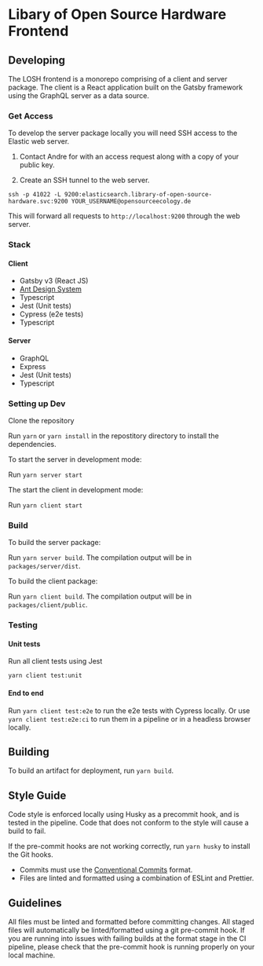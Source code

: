 # Libary of Open Source Hardware Frontend

## Developing

The LOSH frontend is a monorepo comprising of a client and server package. The client is a React application built on the Gatsby framework using the GraphQL server as a data source.

### Get Access

To develop the server package locally you will need SSH access to the Elastic web server. 

1. Contact Andre for with an access request along with a copy of your public key.

2. Create an SSH tunnel to the web server.

`ssh -p 41022 -L 9200:elasticsearch.library-of-open-source-hardware.svc:9200 YOUR_USERNAME@opensourceecology.de`

This will forward all requests to `http://localhost:9200` through the web server.

### Stack

#### Client
- Gatsby v3 (React JS)
- [Ant Design System](https://ant.design/components/overview/)
- Typescript
- Jest (Unit tests)
- Cypress (e2e tests)
- Typescript

#### Server
- GraphQL
- Express
- Jest (Unit tests)
- Typescript

### Setting up Dev

Clone the repository

Run `yarn` or `yarn install` in the repostitory directory to install the dependencies.

To start the server in development mode:

Run `yarn server start`

The start the client in development mode:

Run `yarn client start`

### Build

To build the server package:

Run `yarn server build`. The compilation output will be in `packages/server/dist`.

To build the client package:

Run `yarn client build`. The compilation output will be in `packages/client/public`.

### Testing

#### Unit tests

Run all client tests using Jest

`yarn client test:unit`

#### End to end

Run `yarn client test:e2e` to run the e2e tests with Cypress locally.
Or use `yarn client test:e2e:ci` to run them in a pipeline or in a headless browser locally.

## Building

To build an artifact for deployment, run `yarn build`.

## Style Guide

Code style is enforced locally using Husky as a precommit hook, and is tested in the pipeline. Code that does not conform to the style will cause a build to fail.

If the pre-commit hooks are not working correctly, run `yarn husky` to install the Git hooks.

- Commits must use the [Conventional Commits](https://www.conventionalcommits.org/) format.
- Files are linted and formatted using a combination of ESLint and Prettier.

## Guidelines

All files must be linted and formatted before committing changes. All staged files will automatically be linted/formatted using a git pre-commit hook. If you are running into issues with failing builds at the format stage in the CI pipeline, please check that the pre-commit hook is running properly on your local machine.

